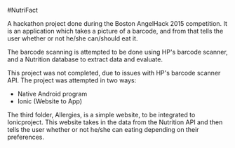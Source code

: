 #NutriFact

A hackathon project done during the Boston AngelHack 2015 competition. It is an application which takes a picture of a barcode, and from that tells the user whether or not he/she can/should eat it.

The barcode scanning is attempted to be done using HP's barcode scanner, and a Nutrition database to extract data and evaluate.

This project was not completed, due to issues with HP's barcode scanner API. The project was attempted in two ways:

 - Native Android program
 - Ionic (Website to App)

The third folder, Allergies, is a simple website, to be integrated to Ionicproject. This website takes in the data from the Nutrition API and then tells the user whether or not he/she can eating depending on their preferences.
